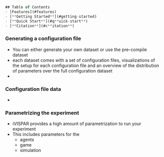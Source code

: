 ```jsx
## Table of Contents
- [Features](#features)
- [**Getting Started**](#getting-started)
- [**Quick Start**](#q**uick-start**)
- [**Citation**](#c**itation**)
```

### Generating a configuration file

- You can either generate your own dataset or use the pre-compile dataset
- each dataset comes with a set of configuration files, visualizations of the setup for each configuration file and an overview of the distribution of parameters over the full configuration dataset
- 

### Configuration file data

- 

### Parametrizing the experiment

- iVISPAR provides a high amount of parametrization to run your experiment
- This includes parameters for the
    - agents
    - game
    - simulation